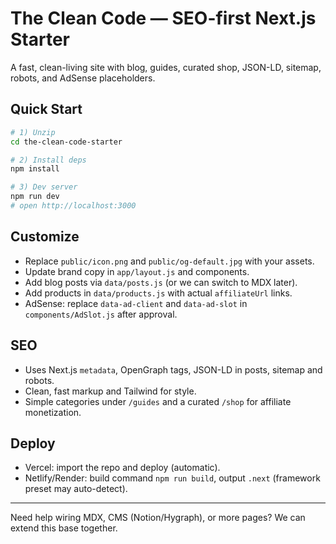 # The Clean Code — SEO-first Next.js Starter

A fast, clean-living site with blog, guides, curated shop, JSON-LD, sitemap, robots, and AdSense placeholders.

## Quick Start

```bash
# 1) Unzip
cd the-clean-code-starter

# 2) Install deps
npm install

# 3) Dev server
npm run dev
# open http://localhost:3000
```

## Customize

- Replace `public/icon.png` and `public/og-default.jpg` with your assets.
- Update brand copy in `app/layout.js` and components.
- Add blog posts via `data/posts.js` (or we can switch to MDX later).
- Add products in `data/products.js` with actual `affiliateUrl` links.
- AdSense: replace `data-ad-client` and `data-ad-slot` in `components/AdSlot.js` after approval.

## SEO

- Uses Next.js `metadata`, OpenGraph tags, JSON-LD in posts, sitemap and robots.
- Clean, fast markup and Tailwind for style.
- Simple categories under `/guides` and a curated `/shop` for affiliate monetization.

## Deploy

- Vercel: import the repo and deploy (automatic).
- Netlify/Render: build command `npm run build`, output `.next` (framework preset may auto-detect).

---

Need help wiring MDX, CMS (Notion/Hygraph), or more pages? We can extend this base together.
